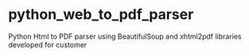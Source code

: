 # python_web_to_pdf_parser
Python Html to PDF parser using BeautifulSoup and xhtml2pdf libraries developed for customer
